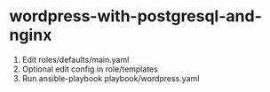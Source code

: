 # wordpress-with-postgresql-and-nginx
1. Edit roles/defaults/main.yaml
2. Optional edit config in role/templates
3. Run ansible-playbook playbook/wordpress.yaml
